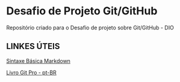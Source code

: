 # Desafio de Projeto Git/GitHub
Repositório criado para o Desafio de projeto sobre Git/GitHub - DIO


## LINKES ÚTEIS
[Sintaxe Básica Markdown](https://www.markdownguide.org/basic-syntax/)

[Livro Git Pro - pt-BR](https://git-scm.com/book/pt-br/v2)

